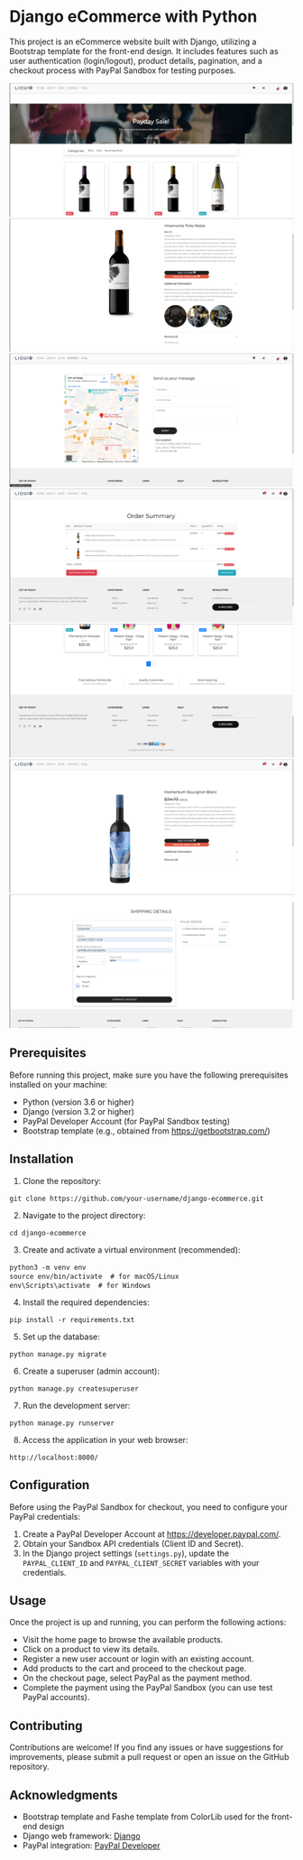 # Django eCommerce with Python

This project is an eCommerce website built with Django, utilizing a Bootstrap template for the front-end design. It includes features such as user authentication (login/logout), product details, pagination, and a checkout process with PayPal Sandbox for testing purposes.

![alt text](https://github.com/ameliacitradewi/Python-Ecommerce-with-Django-Frameworks/blob/main/Final%20Project/Home.png)
![alt text](https://github.com/ameliacitradewi/Python-Ecommerce-with-Django-Frameworks/blob/main/Final%20Project/Additional%20info%20%26%20reviews.png)
![alt text](https://github.com/ameliacitradewi/Python-Ecommerce-with-Django-Frameworks/blob/main/Final%20Project/Contact%20with%20responsive%20gmaps.png)
![alt text](https://github.com/ameliacitradewi/Python-Ecommerce-with-Django-Frameworks/blob/main/Final%20Project/Order%20Summary.png)
![alt text](https://github.com/ameliacitradewi/Python-Ecommerce-with-Django-Frameworks/blob/main/Final%20Project/Footer%20with%20responsive%20link.png)
![alt text](https://github.com/ameliacitradewi/Python-Ecommerce-with-Django-Frameworks/blob/main/Final%20Project/Product%20detail.png)
![alt text](https://github.com/ameliacitradewi/Python-Ecommerce-with-Django-Frameworks/blob/main/Final%20Project/Shipping%20details.png)

## Prerequisites

Before running this project, make sure you have the following prerequisites installed on your machine:

- Python (version 3.6 or higher)
- Django (version 3.2 or higher)
- PayPal Developer Account (for PayPal Sandbox testing)
- Bootstrap template (e.g., obtained from https://getbootstrap.com/)

## Installation

1. Clone the repository:

```
git clone https://github.com/your-username/django-ecommerce.git
```

2. Navigate to the project directory:

```
cd django-ecommerce
```

3. Create and activate a virtual environment (recommended):

```
python3 -m venv env
source env/bin/activate  # for macOS/Linux
env\Scripts\activate  # for Windows
```

4. Install the required dependencies:

```
pip install -r requirements.txt
```

5. Set up the database:

```
python manage.py migrate
```

6. Create a superuser (admin account):

```
python manage.py createsuperuser
```

7. Run the development server:

```
python manage.py runserver
```

8. Access the application in your web browser:

```
http://localhost:8000/
```

## Configuration

Before using the PayPal Sandbox for checkout, you need to configure your PayPal credentials:

1. Create a PayPal Developer Account at https://developer.paypal.com/.
2. Obtain your Sandbox API credentials (Client ID and Secret).
3. In the Django project settings (`settings.py`), update the `PAYPAL_CLIENT_ID` and `PAYPAL_CLIENT_SECRET` variables with your credentials.

## Usage

Once the project is up and running, you can perform the following actions:

- Visit the home page to browse the available products.
- Click on a product to view its details.
- Register a new user account or login with an existing account.
- Add products to the cart and proceed to the checkout page.
- On the checkout page, select PayPal as the payment method.
- Complete the payment using the PayPal Sandbox (you can use test PayPal accounts).

## Contributing

Contributions are welcome! If you find any issues or have suggestions for improvements, please submit a pull request or open an issue on the GitHub repository.

## Acknowledgments

- Bootstrap template and Fashe template from ColorLib used for the front-end design
- Django web framework: [Django](https://www.djangoproject.com/)
- PayPal integration: [PayPal Developer](https://developer.paypal.com/)
